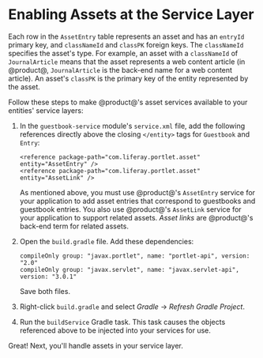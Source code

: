 # Enabling Assets at the Service Layer [](id=enabling-assets-at-the-service-layer)

Each row in the `AssetEntry` table represents an asset and has an `entryId` 
primary key, and `classNameId` and `classPK` foreign keys. The `classNameId` 
specifies the asset's type. For example, an asset with a `classNameId` of 
`JournalArticle` means that the asset represents a web content article (in 
@product@, `JournalArticle` is the back-end name for a web content article). An 
asset's `classPK` is the primary key of the entity represented by the asset. 

Follow these steps to make @product@'s asset services available to your 
entities' service layers: 

1.  In the `guestbook-service` module's `service.xml` file, add the following 
    references directly above the closing `</entity>` tags for `Guestbook` and 
    `Entry`: 

        <reference package-path="com.liferay.portlet.asset" entity="AssetEntry" />
        <reference package-path="com.liferay.portlet.asset" entity="AssetLink" />

    As mentioned above, you must use @product@'s `AssetEntry` service for your 
    application to add asset entries that correspond to guestbooks and guestbook
    entries. You also use @product@'s `AssetLink` service for your application
    to support related assets. *Asset links* are @product@'s back-end term for
    related assets. 

2.  Open the `build.gradle` file. Add these dependencies: 

        compileOnly group: "javax.portlet", name: "portlet-api", version: "2.0"
        compileOnly group: "javax.servlet", name: "javax.servlet-api", version: "3.0.1"

    Save both files. 

3.  Right-click `build.gradle` and select *Gradle* &rarr; *Refresh Gradle
    Project*. 

4.  Run the `buildService` Gradle task. This task causes the objects referenced above
    to be injected into your services for use. 

Great! Next, you'll handle assets in your service layer. 
